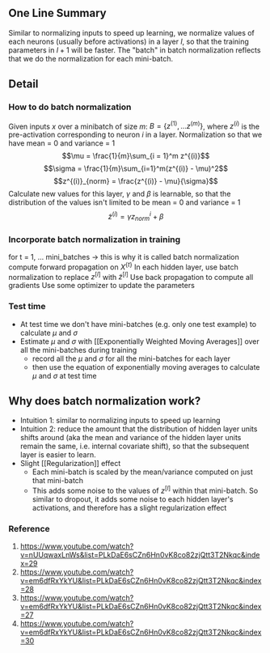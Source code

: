 ## One Line Summary
Similar to normalizing inputs to speed up learning, we normalize values of each neurons (usually before activations) in a layer $l$, so that the training parameters in $l+1$ will be faster. The "batch" in batch normalization reflects that we do the normalization for each mini-batch.

## Detail
### How to do batch normalization
Given inputs $x$ over a minibatch of size $m$: $B = \{z^{(1)}, ... z^{(m)}\}$, where $z^{(i)}$ is the pre-activation corresponding to neuron $i$ in a layer.
	Normalization so that we have mean = 0 and variance = 1
	$$\mu = \frac{1}{m}\sum_{i = 1}^m z^{(i)}$$$$\sigma = \frac{1}{m}\sum_{i=1}^m(z^{(i)} - \mu)^2$$$$z^{(i)}_{norm} = \frac{z^{(i)} - \mu}{\sigma}$$
	Calculate new values for this layer, $\gamma$ and $\beta$ is learnable, so that the distribution of the values isn't limited to be mean = 0 and variance = 1 $$\tilde{z}^{(i)} = \gamma z^{i}_{norm} + \beta$$
### Incorporate batch normalization in training
for t = 1, ... mini_batches -> this is why it is called batch normalization
	compute forward propagation on $X^{\{t\}}$
		In each hidden layer, use batch normalization to replace $z^{[l]}$ with $\tilde{z}^{[l]}$
		Use back propagation to compute all gradients
		Use some optimizer to update the parameters
### Test time
- At test time we don't have mini-batches (e.g. only one test example) to calculate $\mu$ and $\sigma$
- Estimate $\mu$ and $\sigma$ with [[Exponentially Weighted Moving Averages]] over all the mini-batches during training
	- record all the $\mu$ and $\sigma$ for all the mini-batches for each layer
	- then use the equation of exponentially moving averages to calculate $\mu$ and $\sigma$ at test time
## Why does batch normalization work?
- Intuition 1: similar to normalizing inputs to speed up learning
- Intuition 2: reduce the amount that the distribution of hidden layer units shifts around (aka the mean and variance of the hidden layer units remain the same, i.e. internal covariate shift), so that the subsequent layer is easier to learn.
- Slight [[Regularization]] effect
	- Each mini-batch is scaled by the mean/variance computed on just that mini-batch
	- This adds some noise to the values of $z^{[l]}$ within that mini-batch. So similar to dropout, it adds some noise to each hidden layer's activations, and therefore has a slight regularization effect
### Reference
1. https://www.youtube.com/watch?v=nUUqwaxLnWs&list=PLkDaE6sCZn6Hn0vK8co82zjQtt3T2Nkqc&index=29
2. https://www.youtube.com/watch?v=em6dfRxYkYU&list=PLkDaE6sCZn6Hn0vK8co82zjQtt3T2Nkqc&index=28
3. https://www.youtube.com/watch?v=em6dfRxYkYU&list=PLkDaE6sCZn6Hn0vK8co82zjQtt3T2Nkqc&index=27
4. https://www.youtube.com/watch?v=em6dfRxYkYU&list=PLkDaE6sCZn6Hn0vK8co82zjQtt3T2Nkqc&index=30